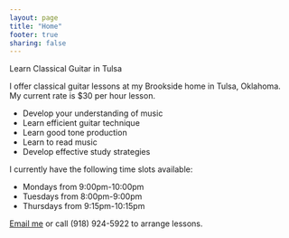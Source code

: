 ```yaml
---
layout: page
title: "Home"
footer: true
sharing: false
---
```

Learn Classical Guitar in Tulsa

I offer classical guitar lessons at my Brookside home in Tulsa, Oklahoma. My current rate is $30 per hour lesson.

* Develop your understanding of music
* Learn efficient guitar technique
* Learn good tone production
* Learn to read music
* Develop effective study strategies
	
I currently have the following time slots available:

* Mondays from 9:00pm-10:00pm
* Tuesdays from 8:00pm-9:00pm
* Thursdays from 9:15pm-10:15pm

[Email me](mailto:williambajzek@gmail.com?Guitar+lessons) or call (918) 924-5922 to arrange lessons.